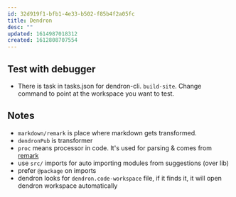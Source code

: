 ```yaml
---
id: 32d919f1-bfb1-4e33-b502-f85b4f2a05fc
title: Dendron
desc: ""
updated: 1614987018312
created: 1612808707554
---
```


## Test with debugger

- There is task in tasks.json for dendron-cli. `build-site`. Change command to point at the workspace you want to test.

## Notes

- `markdown/remark` is place where markdown gets transformed.
- `dendronPub` is transformer
- `proc` means processor in code. It's used for parsing & comes from [remark](https://remark.js.org/)
- use `src/` imports for auto importing modules from suggestions (over lib)
- prefer `@package` on imports
- dendron looks for `dendron.code-workspace` file, if it finds it, it will open dendron workspace automatically

